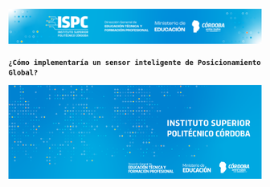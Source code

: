 ![logof](/assets/Curso%20ISPC.png)

### `¿Cómo implementaría un sensor inteligente de Posicionamiento Global?`

![logo](/assets/BannerElect.png)